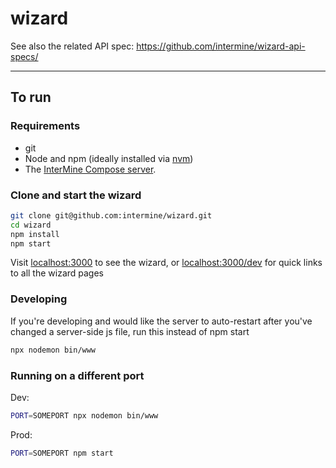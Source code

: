 # wizard

See also the related API spec: https://github.com/intermine/wizard-api-specs/

---

## To run

### Requirements
- git
- Node and npm (ideally installed via [nvm](https://github.com/nvm-sh/nvm))
- The [InterMine Compose server](https://github.com/intermine/intermine_compose).


### Clone and start the wizard

```bash
git clone git@github.com:intermine/wizard.git
cd wizard
npm install
npm start
```

Visit [localhost:3000](http://localhost:3000) to see the wizard, or [localhost:3000/dev](http://localhost:3000/dev) for quick links to all the wizard pages

### Developing

If you're developing and would like the server to auto-restart after you've changed a server-side js file, run this instead of npm start

```bash
npx nodemon bin/www
```

### Running on a different port

Dev:

```bash
PORT=SOMEPORT npx nodemon bin/www
```

Prod:

```bash
PORT=SOMEPORT npm start
```
